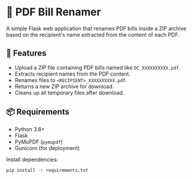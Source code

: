 # 🧾 PDF Bill Renamer

A simple Flask web application that renames PDF bills inside a ZIP archive based on the recipient's name extracted from the content of each PDF.

## 🚀 Features

- Upload a ZIP file containing PDF bills named like `DC_XXXXXXXXXX.pdf`.
- Extracts recipient names from the PDF content.
- Renames files to `<RECIPIENT>_XXXXXXXXXX.pdf`.
- Returns a new ZIP archive for download.
- Cleans up all temporary files after download.

## 📦 Requirements

- Python 3.8+
- Flask
- PyMuPDF (`pymupdf`)
- Gunicorn (for deployment)

Install dependencies:

```bash
pip install -r requirements.txt
